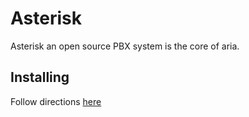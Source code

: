 # Asterisk

Asterisk an open source PBX system is the core of aria.

## Installing

Follow directions [here](http://www.asteriskdocs.org/en/3rd_Edition/asterisk-book-html-chunk/asterisk-Install.html)